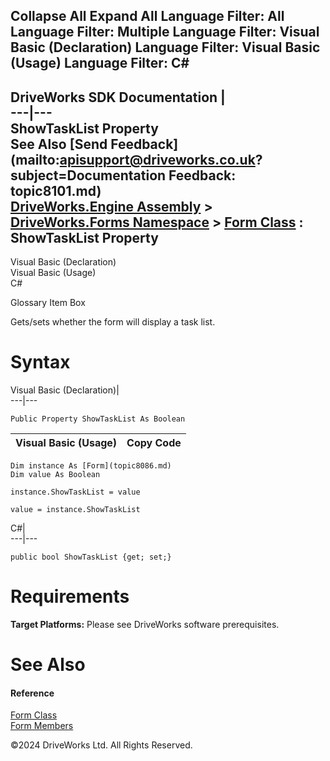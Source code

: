       

 Collapse All Expand All  Language Filter: All  Language Filter: Multiple  Language Filter: Visual Basic (Declaration) Language Filter: Visual Basic (Usage) Language Filter: C#  
---  
DriveWorks SDK Documentation  |   
---|---  
ShowTaskList Property   
See Also [Send Feedback](mailto:apisupport@driveworks.co.uk?subject=Documentation Feedback: topic8101.md)  
[DriveWorks.Engine Assembly](topic2156.md) > [DriveWorks.Forms Namespace](topic7266.md) > [Form Class](topic8086.md) : ShowTaskList Property  
---  
  
Visual Basic (Declaration)    
Visual Basic (Usage)    
C# 

Glossary Item Box

Gets/sets whether the form will display a task list. 

# Syntax

Visual Basic (Declaration)|   
---|---  
      
    
    Public Property ShowTaskList As Boolean  
  
Visual Basic (Usage)| Copy Code  
---|---  
      
    
    Dim instance As [Form](topic8086.md)
    Dim value As Boolean
     
    instance.ShowTaskList = value
     
    value = instance.ShowTaskList  
  
C#|   
---|---  
      
    
    public bool ShowTaskList {get; set;}  
  
# Requirements

**Target Platforms:** Please see DriveWorks software prerequisites.

# See Also

#### Reference

[Form Class](topic8086.md)   
[Form Members](topic8087.md)

©2024 DriveWorks Ltd. All Rights Reserved.
